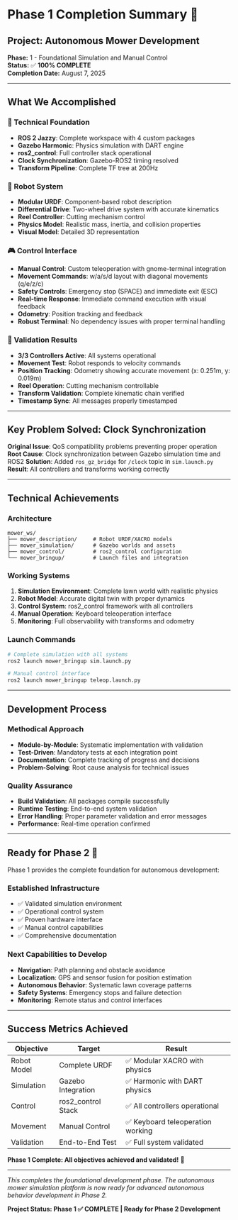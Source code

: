 # Phase 1 Completion Summary 🎉

## **Project: Autonomous Mower Development**
**Phase:** 1 - Foundational Simulation and Manual Control  
**Status:** ✅ **100% COMPLETE**  
**Completion Date:** August 7, 2025

---

## **What We Accomplished**

### **🔧 Technical Foundation**
- **ROS 2 Jazzy**: Complete workspace with 4 custom packages
- **Gazebo Harmonic**: Physics simulation with DART engine
- **ros2_control**: Full controller stack operational
- **Clock Synchronization**: Gazebo-ROS2 timing resolved
- **Transform Pipeline**: Complete TF tree at 200Hz

### **🤖 Robot System**
- **Modular URDF**: Component-based robot description
- **Differential Drive**: Two-wheel drive system with accurate kinematics
- **Reel Controller**: Cutting mechanism control
- **Physics Model**: Realistic mass, inertia, and collision properties
- **Visual Model**: Detailed 3D representation

### **🎮 Control Interface**
- **Manual Control**: Custom teleoperation with gnome-terminal integration
- **Movement Commands**: w/a/s/d layout with diagonal movements (q/e/z/c)
- **Safety Controls**: Emergency stop (SPACE) and immediate exit (ESC)
- **Real-time Response**: Immediate command execution with visual feedback
- **Odometry**: Position tracking and feedback
- **Robust Terminal**: No dependency issues with proper terminal handling

### **🧪 Validation Results**
- **3/3 Controllers Active**: All systems operational
- **Movement Test**: Robot responds to velocity commands
- **Position Tracking**: Odometry showing accurate movement (x: 0.251m, y: 0.019m)
- **Reel Operation**: Cutting mechanism controllable
- **Transform Validation**: Complete kinematic chain verified
- **Timestamp Sync**: All messages properly timestamped

---

## **Key Problem Solved: Clock Synchronization**

**Original Issue**: QoS compatibility problems preventing proper operation
**Root Cause**: Clock synchronization between Gazebo simulation time and ROS2
**Solution**: Added `ros_gz_bridge` for `/clock` topic in `sim.launch.py`
**Result**: All controllers and transforms working correctly

---

## **Technical Achievements**

### **Architecture**
```
mower_ws/
├── mower_description/     # Robot URDF/XACRO models
├── mower_simulation/      # Gazebo worlds and assets
├── mower_control/         # ros2_control configuration  
└── mower_bringup/         # Launch files and integration
```

### **Working Systems**
1. **Simulation Environment**: Complete lawn world with realistic physics
2. **Robot Model**: Accurate digital twin with proper dynamics
3. **Control System**: ros2_control framework with all controllers
4. **Manual Operation**: Keyboard teleoperation interface
5. **Monitoring**: Full observability with transforms and odometry

### **Launch Commands**
```bash
# Complete simulation with all systems
ros2 launch mower_bringup sim.launch.py

# Manual control interface  
ros2 launch mower_bringup teleop.launch.py
```

---

## **Development Process**

### **Methodical Approach**
- **Module-by-Module**: Systematic implementation with validation
- **Test-Driven**: Mandatory tests at each integration point
- **Documentation**: Complete tracking of progress and decisions
- **Problem-Solving**: Root cause analysis for technical issues

### **Quality Assurance**
- **Build Validation**: All packages compile successfully
- **Runtime Testing**: End-to-end system validation
- **Error Handling**: Proper parameter validation and error messages
- **Performance**: Real-time operation confirmed

---

## **Ready for Phase 2** 🚀

Phase 1 provides the complete foundation for autonomous development:

### **Established Infrastructure**
- ✅ Validated simulation environment
- ✅ Operational control system  
- ✅ Proven hardware interface
- ✅ Manual control capabilities
- ✅ Comprehensive documentation

### **Next Capabilities to Develop**
- **Navigation**: Path planning and obstacle avoidance
- **Localization**: GPS and sensor fusion for position estimation
- **Autonomous Behavior**: Systematic lawn coverage patterns
- **Safety Systems**: Emergency stops and failure detection
- **Monitoring**: Remote status and control interfaces

---

## **Success Metrics Achieved**

| Objective | Target | Result |
|-----------|---------|---------|
| Robot Model | Complete URDF | ✅ Modular XACRO with physics |
| Simulation | Gazebo Integration | ✅ Harmonic with DART physics |
| Control | ros2_control Stack | ✅ All controllers operational |
| Movement | Manual Control | ✅ Keyboard teleoperation working |
| Validation | End-to-End Test | ✅ Full system validated |

**Phase 1 Complete: All objectives achieved and validated!** 🎯

---

*This completes the foundational development phase. The autonomous mower simulation platform is now ready for advanced autonomous behavior development in Phase 2.*

**Project Status: Phase 1 ✅ COMPLETE | Ready for Phase 2 Development**
